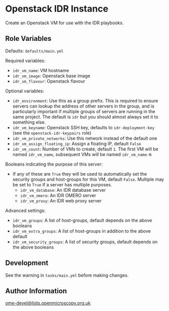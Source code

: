 Openstack IDR Instance
======================

Create an Openstack VM for use with the IDR playbooks.


Role Variables
--------------

Defaults: `defaults/main.yml`

Required variables:
- `idr_vm_name`: VM hostname
- `idr_vm_image`: Openstack base image
- `idr_vm_flavour`: Openstack flavour

Optional variables:
- `idr_environment`: Use this as a group prefix. This is required to ensure servers can lookup the address of other servers in the group, and is particularly important if multiple groups of servers are running in the same project. The default is `idr` but you should almost always set it to something else.
- `idr_vm_keyname`: Openstack SSH key, defaults to `idr-deployment-key` (see the `openstack-idr-keypairs` role)
- `idr_vm_private_networks`: Use this network instead of the default one
- `idr_vm_assign_floating_ip`: Assign a floating IP, default `False`
- `idr_vm_count`: Number of VMs to create, default `1`. The first VM will be named `idr_vm_name`, subsequent VMs will be named `idr_vm_name-N`

Booleans indicating the purpose of this server:
- If any of these are `True` they will be used to automatically set the security groups and host-groups for this VM, default `False`. Multiple may be set to `True` if a server has multiple purposes.
  - `idr_vm_database`: An IDR database server
  - `idr_vm_omero`: An IDR OMERO server
  - `idr_vm_proxy`: An IDR web proxy server

Advanced settings:
- `idr_vm_groups`: A list of host-groups, default depends on the above booleans
- `idr_vm_extra_groups`: A list of host-groups in addition to the above default
- `idr_vm_security_groups`: A list of security groups, default depends on the above booleans


Development
-----------

See the warning in `tasks/main.yml` before making changes.


Author Information
------------------

ome-devel@lists.openmicroscopy.org.uk
